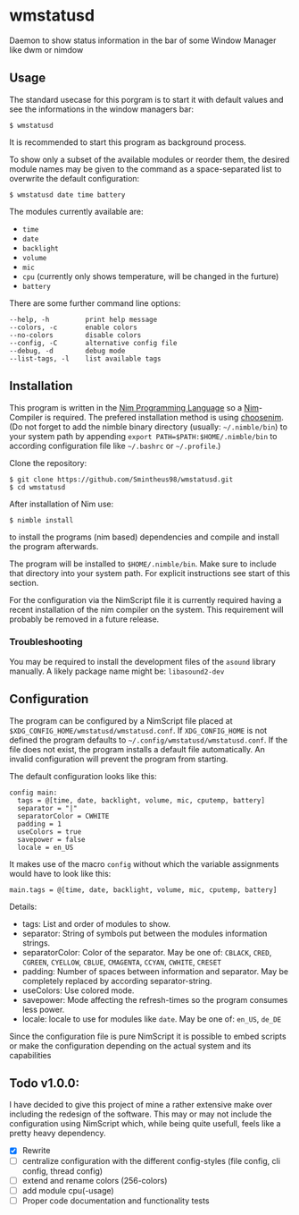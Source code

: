 # wmstatusd
Daemon to show status information in the bar of some Window Manager like dwm or nimdow


## Usage
The standard usecase for this porgram is to start it with default values and see the informations in the window managers bar:
```
$ wmstatusd
```
It is recommended to start this program as background process.


To show only a subset of the available modules or reorder them, the desired module names may be given to the command as a space-separated list to overwrite the default configuration:
```
$ wmstatusd date time battery
```
The modules currently available are:
 - `time`
 - `date`
 - `backlight`
 - `volume`
 - `mic`
 - `cpu`    (currently only shows temperature, will be changed in the furture)
 - `battery`


There are some further command line options:
```
--help, -h         print help message
--colors, -c       enable colors
--no-colors        disable colors
--config, -C       alternative config file
--debug, -d        debug mode
--list-tags, -l    list available tags
```


## Installation
This program is written in the [Nim Programming Language](https://nim-lang.org) so a [Nim](https://github.com/nim-lang/Nim/)-Compiler is required.
The prefered installation method is using [choosenim](https://github.com/nim-lang/choosenim). 
(Do not forget to add the nimble binary directory (usually: `~/.nimble/bin`) to your system path by appending `export PATH=$PATH:$HOME/.nimble/bin` to according configuration file like `~/.bashrc` or `~/.profile`.)

Clone the repository:
```
$ git clone https://github.com/Smintheus98/wmstatusd.git
$ cd wmstatusd
```

After installation of Nim use:
```
$ nimble install
```
to install the programs (nim based) dependencies and compile and install the program afterwards.

The program will be installed to `$HOME/.nimble/bin`.
Make sure to include that directory into your system path.
For explicit instructions see start of this section.

For the configuration via the NimScript file it is currently required having a recent installation of the nim compiler on the system.
This requirement will probably be removed in a future release.

### Troubleshooting
You may be required to install the development files of the `asound` library manually.
A likely package name might be: `libasound2-dev`


## Configuration
The program can be configured by a NimScript file placed at `$XDG_CONFIG_HOME/wmstatusd/wmstatusd.conf`. If `XDG_CONFIG_HOME` is not defined the program defaults to `~/.config/wmstatusd/wmstatusd.conf`.
If the file does not exist, the program installs a default file automatically.
An invalid configuration will prevent the program from starting.

The default configuration looks like this:
```
config main:
  tags = @[time, date, backlight, volume, mic, cputemp, battery]
  separator = "|"
  separatorColor = CWHITE
  padding = 1
  useColors = true
  savepower = false
  locale = en_US
```
It makes use of the macro `config` without which the variable assignments would have to look like this:
```
main.tags = @[time, date, backlight, volume, mic, cputemp, battery]
```

Details:
 - tags: List and order of modules to show.
 - separator: String of symbols put between the modules information strings.
 - separatorColor: Color of the separator. May be one of:
    `CBLACK`, `CRED`, `CGREEN`, `CYELLOW`, `CBLUE`, `CMAGENTA`, `CCYAN`, `CWHITE`, `CRESET`
 - padding: Number of spaces between information and separator. May be completely replaced by according separator-string.
 - useColors: Use colored mode.
 - savepower: Mode affecting the refresh-times so the program consumes less power.
 - locale: locale to use for modules like `date`. May be one of:
    `en_US`, `de_DE`

Since the configuration file is pure NimScript it is possible to embed scripts or make the configuration depending on the actual system and its capabilities

## Todo v1.0.0:
I have decided to give this project of mine a rather extensive make over including the redesign of the software.
This may or may not include the configuration using NimScript which, while being quite usefull, feels like a pretty heavy dependency.
 - [x] Rewrite
 - [ ] centralize configuration with the different config-styles (file config, cli config, thread config)
 - [ ] extend and rename colors (256-colors)
 - [ ] add module cpu(-usage)
 - [ ] Proper code documentation and functionality tests
